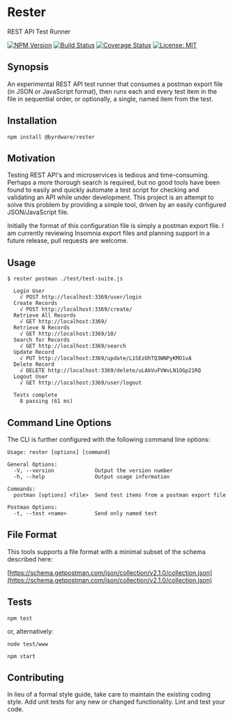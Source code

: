 # Rester

REST API Test Runner

[![NPM Version](https://badge.fury.io/js/%40byrdware%2Frester.svg)](https://www.npmjs.com/package/@byrdware/rester)
[![Build Status](https://travis-ci.org/byrdware/rester.svg?branch=master)](https://travis-ci.org/byrdware/rester)
[![Coverage Status](https://coveralls.io/repos/github/byrdware/rester/badge.svg?branch=master)](https://coveralls.io/github/byrdware/rester?branch=master)
[![License: MIT](https://img.shields.io/badge/License-MIT-green.svg)](https://opensource.org/licenses/MIT)

## Synopsis

An experimental REST API test runner that consumes a postman export file (in
JSON or JavaScript format), then runs each and every test item in the file in
sequential order, or optionally, a single, named item from the test.

## Installation

  `npm install @byrdware/rester`

## Motivation

Testing REST API's and microservices is tedious and time-consuming. Perhaps a
more thorough search is required, but no good tools have been found to easily
and quickly automate a test script for checking and validating an API while
under development. This project is an attempt to solve this problem by
providing a simple tool, driven by an easily configured JSON/JavaScript file.

Initially the format of this configuration file is simply a postman export
file. I am currently reviewing Insomnia export files and planning support in
a future release, pull requests are welcome.

## Usage

    $ rester postman ./test/test-suite.js
    
      Login User
        √ POST http://localhost:3369/user/login
      Create Records
        √ POST http://localhost:3369/create/
      Retrieve All Records
        √ GET http://localhost:3369/
      Retrieve N Records
        √ GET http://localhost:3369/10/
      Search for Records
        √ GET http://localhost:3369/search
      Update Record
        √ PUT http://localhost:3369/update/L1SEzUhTQ3WNPyKMO1vA
      Delete Record
        √ DELETE http://localhost:3369/delete/uLAkVuFVWvLN1OGp21RQ
      Logout User
        √ GET http://localhost:3369/user/logout

      Tests complete
        8 passing (61 ms)

## Command Line Options

The CLI is further configured with the following command line options:

    Usage: rester [options] [command]

    General Options:
      -V, --version             Output the version number
      -h, --help                Output usage information

    Commands:
      postman [options] <file>  Send test items from a postman export file

    Postman Options:
      -t, --test <name>         Send only named test

## File Format

This tools supports a file format with a minimal subset of the schema
described here:

[https://schema.getpostman.com/json/collection/v2.1.0/collection.json](https://schema.getpostman.com/json/collection/v2.1.0/collection.json)

## Tests

  `npm test`

or, alternatively:

  `node test/www`
  
  `npm start`

## Contributing

In lieu of a formal style guide, take care to maintain the existing coding style. Add unit tests for any new or changed functionality. Lint and test your code.
